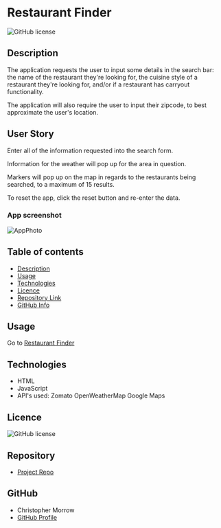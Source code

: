 # Restaurant Finder

![GitHub license](https://img.shields.io/badge/license-MIT-blue.svg)

## Description 


The application requests the user to input some details in the search bar: the name of the restaurant they're looking for, the cuisine style of a restaurant they're looking for, and/or if a restaurant has carryout functionality.

The application will also require the user to input their zipcode, to best approximate the user's location.

## User Story

Enter all of the information requested into the search form.

Information for the weather will pop up for the area in question.

Markers will pop up on the map in regards to the restaurants being searched, to a maximum of 15 results.

To reset the app, click the reset button and re-enter the data.

### App screenshot

![AppPhoto](./Assets/image)   

## Table of contents

- [Description](#Description)
- [Usage](#Usage)
- [Technologies](#Technologies)
- [Licence](#Licence)
- [Repository Link](#Repository)
- [GitHub Info](#GitHub) 

## Usage

Go to [Restaurant Finder](https://morrow7564.github.io/Restaurant-Finder/) 


## Technologies
* HTML
* JavaScript
*  API's used:
    Zomato
    OpenWeatherMap
    Google Maps



## Licence

![GitHub license](https://img.shields.io/badge/license-MIT-blue.svg)


## Repository

- [Project Repo](https://github.com/morrow7564/Restaurant-Finder)


## GitHub

- Christopher Morrow
- [GitHub Profile](https://github.com/morrow7564)

